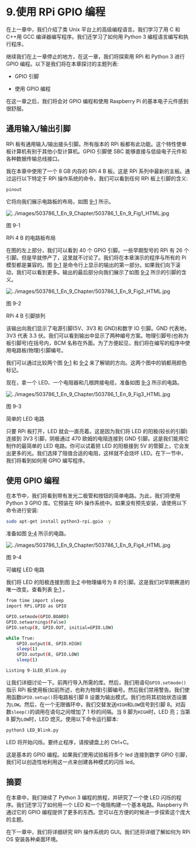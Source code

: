 # 9.使用 RPi GPIO 编程

在上一章中，我们介绍了类 Unix 平台上的高级编程语言。我们学习了用 C 和 C++用 GCC 编译器编写程序。我们还学习了如何用 Python 3 编程语言编写和执行程序。

继续我们在上一章停止的地方，在这一章，我们将探索用 RPi 和 Python 3 进行 GPIO 编程。以下是我们将在本章探讨的主题列表:

*   GPIO 引脚

*   使用 GPIO 编程

在这一章之后，我们将会对 GPIO 编程和使用 Raspberry Pi 的基本电子元件感到很舒服。

## 通用输入/输出引脚

RPi 板有通用输入/输出接头引脚。所有版本的 RPi 板都有此功能。这个特性使单板计算机有别于其他小型计算机。GPIO 引脚使 SBC 能够直接与低级电子元件和各种数据传输总线接口。

我在本章中使用了一个 8 GB 内存的 RPi 4 B 板。这是 RPi 系列中最新的主板。通过运行以下特定于 RPi 操作系统的命令，我们可以看到任何 RPi 板上引脚的含义:

```sh
pinout

```

它将向我们展示电路板的布局，如图 [9-1](#Fig1) 所示。

![../images/503786_1_En_9_Chapter/503786_1_En_9_Fig1_HTML.jpg](../images/503786_1_En_9_Chapter/503786_1_En_9_Fig1_HTML.jpg)

图 9-1

RPi 4 B 的电路板布局

在图的左上部分，我们可以看到 40 个 GPIO 引脚。一些早期型号的 RPi 有 26 个引脚。但是早就停产了，这里就不讨论了。我们将在本章演示的程序与所有的 Pi 模型都是兼容的。图 [9-1](#Fig1) 是命令行上显示的输出的第一部分。如果我们向下滚动，我们可以看到更多。输出的最后部分向我们展示了如图 [9-2](#Fig2) 所示的引脚的含义。

![../images/503786_1_En_9_Chapter/503786_1_En_9_Fig2_HTML.jpg](../images/503786_1_En_9_Chapter/503786_1_En_9_Fig2_HTML.jpg)

图 9-2

RPi 4 B 引脚排列

该输出向我们显示了电源引脚(5V、3V3 和 GND)和数字 IO 引脚。GND 代表地，3V3 代表 3.3 伏。我们可以看到输出中显示了两种编号方案。物理引脚号(也称为板引脚号)在括号内，BCM 名称在外面。为了方便起见，我们将在编写的程序中使用电路板(物理)引脚编号。

我们可以通过比较两个图 [9-1](#Fig1) 和 [9-2](#Fig2) 来了解销的方向。这两个图中的销都用颜色标记。

现在，拿一个 LED、一个电阻器和几根跨接电缆，准备如图 [9-3](#Fig3) 所示的电路。

![../images/503786_1_En_9_Chapter/503786_1_En_9_Fig3_HTML.jpg](../images/503786_1_En_9_Chapter/503786_1_En_9_Fig3_HTML.jpg)

图 9-3

简单的 LED 电路

只要 RPi 板打开，LED 就会一直亮着。这是因为我们将 LED 的阳极(较长的引脚)连接到 3V3 引脚，阴极通过 470 欧姆的电阻连接到 GND 引脚。这是我们能用它制作的最简单的 LED 电路。你可以试着把 LED 的阳极接到 5V 的管脚上，它会发出更多的光。我们选择了阻值合适的电阻，这样就不会烧坏 LED。在下一节中，我们将看到如何用 GPIO 编写程序。

## 使用 GPIO 编程

在本节中，我们将看到带有发光二极管和按钮的简单电路。为此，我们将使用 Python 3 GPIO 库。它预装在 RPi 操作系统中。如果没有预先安装，请使用以下命令进行安装:

```sh
sudo apt-get install python3-rpi.gpio -y

```

准备如图 [9-4](#Fig4) 所示的电路。

![../images/503786_1_En_9_Chapter/503786_1_En_9_Fig4_HTML.jpg](../images/503786_1_En_9_Chapter/503786_1_En_9_Fig4_HTML.jpg)

图 9-4

可编程 LED 电路

我们将 LED 的阳极连接到图 [9-2](#Fig2) 中物理编号为 8 的引脚。这是我们对早期赛道的唯一改变。查看列表 [9-1](#PC3) 。

```sh
from time import sleep
import RPi.GPIO as GPIO

GPIO.setmode(GPIO.BOARD)
GPIO.setwarnings(False)
GPIO.setup(8, GPIO.OUT, initial=GPIO.LOW)

while True:
    GPIO.output(8, GPIO.HIGH)
    sleep(1)
    GPIO.output(8, GPIO.LOW)
    sleep(1)

Listing 9-1LED_Blink.py

```

让我们详细讨论一下。前两行导入所需的库。然后，我们用语句`GPIO.setmode()`指示 RPi 板使用板(如前所述，也称为物理)引脚编号。然后我们禁用警告。我们使用函数`GPIO.setup()`将电路板引脚 8 设置为输出模式。我们也将其初始状态设置为`LOW`。然后，在一个无限循环中，我们交替发送`HIGH`和`LOW`信号到引脚 8。对函数`sleep()`的调用在语句之间增加了 1 秒的间隔。当 8 脚为`HIGH`时，LED 亮；当第 8 脚为`LOW`时，LED 熄灭。使用以下命令运行脚本:

```sh
python3 LED_Blink.py

```

LED 将开始闪烁。要终止程序，请按键盘上的 Ctrl+C。

这是基本的 GPIO 编程。如果我们使用试验板将多个 led 连接到数字 GPIO 引脚，我们可以创造性地利用这一点来创建各种模式的闪烁 led。

## 摘要

在本章中，我们继续了 Python 3 编程的旅程，并研究了一个使 LED 闪烁的程序。我们还学习了如何用一个 LED 和一个电阻构建一个基本电路。Raspberry Pi 通过它的 GPIO 编程提供了更多的东西。您可以在方便的时候进一步探索这个庞大的主题。

在下一章中，我们将详细研究 RPi 操作系统的 GUI。我们还将详细了解如何为 RPi OS 安装各种桌面环境。